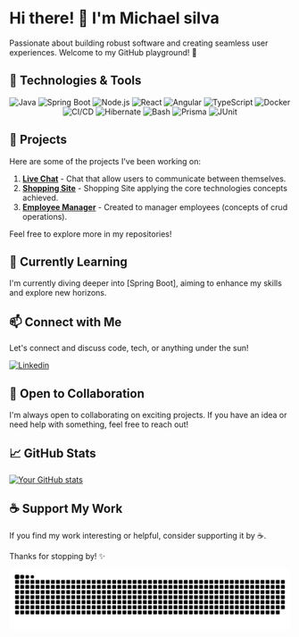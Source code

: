<!-- Header Section -->
# Hi there! 👋 I'm Michael silva

Passionate about building robust software and creating seamless user experiences. Welcome to my GitHub playground! 🚀

<!-- Skills Bucket -->
## 🔧 Technologies & Tools

<div align="center">
    <img src="https://img.shields.io/badge/Java-007396?style=for-the-badge&logo=java&logoColor=white" alt="Java"/>
    <img src="https://img.shields.io/badge/Spring_Boot-6DB33F?style=for-the-badge&logo=spring&logoColor=white" alt="Spring Boot"/>
    <img src="https://img.shields.io/badge/Node.js-339933?style=for-the-badge&logo=node.js&logoColor=white" alt="Node.js"/>
    <img src="https://img.shields.io/badge/React-61DAFB?style=for-the-badge&logo=react&logoColor=white" alt="React"/>
    <img src="https://img.shields.io/badge/Angular-DD0031?style=for-the-badge&logo=angular&logoColor=white" alt="Angular"/>
    <img src="https://img.shields.io/badge/TypeScript-3178C6?style=for-the-badge&logo=typescript&logoColor=white" alt="TypeScript"/>
    <img src="https://img.shields.io/badge/Docker-2496ED?style=for-the-badge&logo=docker&logoColor=white" alt="Docker"/>
    <img src="https://img.shields.io/badge/CI/CD-0170FE?style=for-the-badge&logo=github-actions&logoColor=white" alt="CI/CD"/>
    <img src="https://img.shields.io/badge/Hibernate-59666C?style=for-the-badge&logo=hibernate&logoColor=white" alt="Hibernate"/>
    <img src="https://img.shields.io/badge/Bash-4EAA25?style=for-the-badge&logo=gnu-bash&logoColor=white" alt="Bash"/>
    <img src="https://img.shields.io/badge/Prisma-2D3748?style=for-the-badge&logo=prisma&logoColor=white" alt="Prisma"/>
    <img src="https://img.shields.io/badge/JUnit-25A162?style=for-the-badge&logo=junit&logoColor=white" alt="JUnit"/>
</div>

<!-- Projects Bucket -->
## 🚀 Projects

Here are some of the projects I've been working on:

1. [**Live Chat**](https://github.com/JubaDeveloper/live-chat.git) - Chat that allow users to communicate between themselves.
2. [**Shopping Site**](https://github.com/JubaDeveloper/shopping-site-pb.git) - Shopping Site applying the core technologies concepts achieved.
3. [**Employee Manager**](https://github.com/JubaDeveloper/Employee-Management.git) - Created to manager employees (concepts of crud operations).

Feel free to explore more in my repositories!

<!-- Learning Bucket -->
## 🌱 Currently Learning

I'm currently diving deeper into [Spring Boot], aiming to enhance my skills and explore new horizons.

<!-- Connect with Me Bucket -->
## 📫 Connect with Me

Let's connect and discuss code, tech, or anything under the sun!

[![Linkedin](https://img.shields.io/badge/-LinkedIn-blue?style=flat&logo=Linkedin&logoColor=white)](https://www.linkedin.com/in/michael-matos-da-silva-42a0b821b)

<!-- Collaboration Bucket -->
## 🤝 Open to Collaboration

I'm always open to collaborating on exciting projects. If you have an idea or need help with something, feel free to reach out!

<!-- GitHub Stats Bucket -->
## 📈 GitHub Stats

[![Your GitHub stats](https://github-readme-stats.vercel.app/api?username=jubadeveloper&show_icons=true&theme=radical)](https://github.com/anuraghazra/github-readme-stats)

<!-- Support Bucket -->
## ☕️ Support My Work

If you find my work interesting or helpful, consider supporting it by ☕️.

Thanks for stopping by! ✨


<picture>
  <source
    media="(prefers-color-scheme: dark)"
    srcset="https://raw.githubusercontent.com/platane/snk/output/github-contribution-grid-snake-dark.svg"
  />
  <source
    media="(prefers-color-scheme: light)"
    srcset="https://raw.githubusercontent.com/platane/snk/output/github-contribution-grid-snake.svg"
  />
  <img
    alt="github contribution grid snake animation"
    src="https://raw.githubusercontent.com/platane/snk/output/github-contribution-grid-snake.svg"
  />
</picture>
